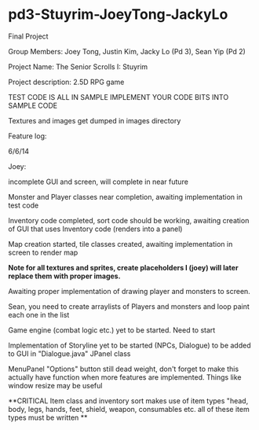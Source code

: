 pd3-Stuyrim-JoeyTong-JackyLo
============================

Final Project

Group Members: Joey Tong, Justin Kim, Jacky Lo (Pd 3),  Sean Yip (Pd 2)

Project Name: The Senior Scrolls I: Stuyrim

Project description: 2.5D RPG game


  
  TEST CODE IS ALL IN SAMPLE IMPLEMENT YOUR CODE BITS INTO SAMPLE CODE
  
  Textures and images get dumped in images directory 
  
  Feature log: 
  
  6/6/14 
  
  Joey:
  
  incomplete GUI and screen, will complete in near future
  
  Monster and Player classes near completion, awaiting implementation in test code
  
  Inventory code completed, sort code should be working, awaiting creation of GUI that uses Inventory code (renders into a panel) 
  
  Map creation started, tile classes created, awaiting implementation in screen to render map 
  
  **Note for all textures and sprites, create placeholders I (joey) will later replace them with proper images.**
  
  Awaiting proper implementation of drawing player and monsters to screen. 
  
  Sean, you need to create arraylists of Players and monsters and loop paint each one in the list
  
  Game engine (combat logic etc.) yet to be started. Need to start
  
  
  Implementation of Storyline yet to be started (NPCs, Dialogue) to be added to GUI in "Dialogue.java" JPanel class
  
  MenuPanel "Options" button still dead weight, don't forget to make this actually have function when more features are implemented. Things like window resize may be useful
  
  **CRITICAL Item class and inventory sort makes use of item types "head, body, legs, hands, feet, shield, weapon, consumables etc. all of these item types must be written **
  
